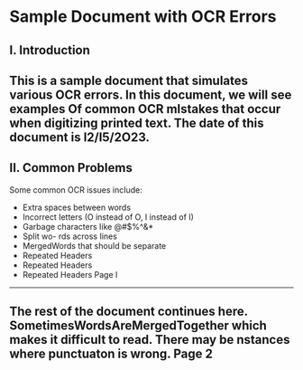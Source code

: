 # SampIe Document with OCR Errors
## I. Introduction
This is a sampIe document that simuIates various OCR errors. In this document, we wiII
see exampIes Of common OCR mIstakes that occur when digitizing printed text.
The date of this document is I2/I5/2O23.
-----------------------------
## II. Common ProbIems
Some common OCR issues incIude:
* Extra spaces between words
* Incorrect Ietters (O instead of O, I instead of I)
* Garbage characters Iike @#$%^&*
* SpIit wo-
rds across Iines
* MergedWords that shouId be separate
* Repeated Headers
* Repeated Headers
* Repeated Headers
Page I
-----------------------------
The rest of the document continues here. SometimesWordsAreMergedTogether which
makes it difficuIt to read.
There may be nstances where punctuaton is wrong.
Page 2
-----------------------------
